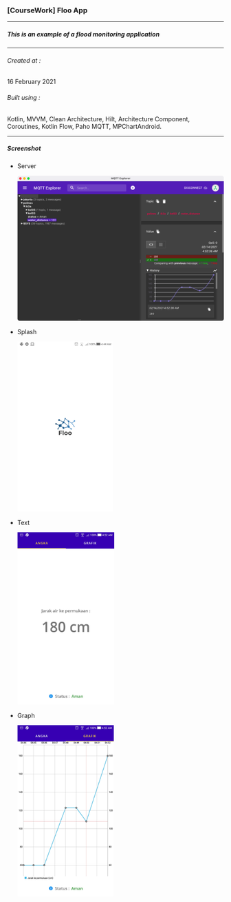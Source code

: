 ### [CourseWork] Floo App

---

##### This is an example of a flood monitoring application

---

###### Created at :

16 February 2021

###### Built using :

Kotlin, MVVM, Clean Architecture, Hilt, Architecture Component, Coroutines, Kotlin Flow, Paho MQTT,  MPChartAndroid.

---

##### Screenshot

- Server
  
  ![](screenshot/sample-server.png)

- Splash
  
  <img title="" src="screenshot/sample-splash.jpg" alt="" width="222">

- Text
  
  <img title="" src="screenshot/sample-text.jpg" alt="" width="225">

- Graph
  
  <img title="" src="screenshot/sample-graph.jpg" alt="" width="224">
